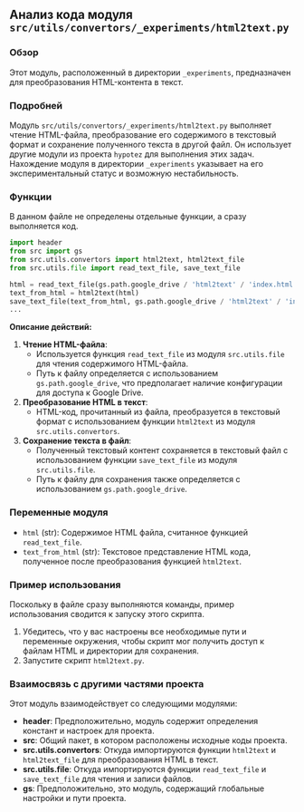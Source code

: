 ## Анализ кода модуля `src/utils/convertors/_experiments/html2text.py`

### Обзор

Этот модуль, расположенный в директории `_experiments`, предназначен для преобразования HTML-контента в текст.

### Подробней

Модуль `src/utils/convertors/_experiments/html2text.py` выполняет чтение HTML-файла, преобразование его содержимого в текстовый формат и сохранение полученного текста в другой файл. Он использует другие модули из проекта `hypotez` для выполнения этих задач. Нахождение модуля в директории `_experiments` указывает на его экспериментальный статус и возможную нестабильность.

### Функции

В данном файле не определены отдельные функции, а сразу выполняется код.

```python
import header
from src import gs
from src.utils.convertors import html2text, html2text_file
from src.utils.file import read_text_file, save_text_file

html = read_text_file(gs.path.google_drive / 'html2text' / 'index.html')
text_from_html = html2text(html)
save_text_file(text_from_html, gs.path.google_drive / 'html2text' / 'index.txt')
...
```

**Описание действий:**

1.  **Чтение HTML-файла**:
    -   Используется функция `read_text_file` из модуля `src.utils.file` для чтения содержимого HTML-файла.
    -   Путь к файлу определяется с использованием `gs.path.google_drive`, что предполагает наличие конфигурации для доступа к Google Drive.
2.  **Преобразование HTML в текст**:
    -   HTML-код, прочитанный из файла, преобразуется в текстовый формат с использованием функции `html2text` из модуля `src.utils.convertors`.
3.  **Сохранение текста в файл**:
    -   Полученный текстовый контент сохраняется в текстовый файл с использованием функции `save_text_file` из модуля `src.utils.file`.
    -   Путь к файлу для сохранения также определяется с использованием `gs.path.google_drive`.

### Переменные модуля

-   `html` (str): Содержимое HTML файла, считанное функцией `read_text_file`.
-   `text_from_html` (str): Текстовое представление HTML кода, полученное после преобразования функцией `html2text`.

### Пример использования

Поскольку в файле сразу выполняются команды, пример использования сводится к запуску этого скрипта.

1.  Убедитесь, что у вас настроены все необходимые пути и переменные окружения, чтобы скрипт мог получить доступ к файлам HTML и директории для сохранения.
2.  Запустите скрипт `html2text.py`.

### Взаимосвязь с другими частями проекта

Этот модуль взаимодействует со следующими модулями:

-   **header**: Предположительно, модуль содержит определения констант и настроек для проекта.
-   **src**: Общий пакет, в котором расположены исходные коды проекта.
-   **src.utils.convertors**: Откуда импортируются функции `html2text` и `html2text_file` для преобразования HTML в текст.
-   **src.utils.file**: Откуда импортируются функции `read_text_file` и `save_text_file` для чтения и записи файлов.
-   **gs**: Предположительно, это модуль, содержащий глобальные настройки и пути проекта.